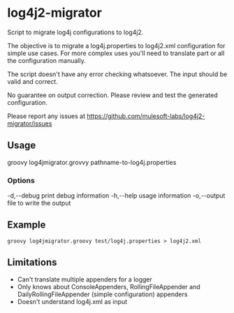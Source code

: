 # log4j2-migrator
Script to migrate log4j configurations to log4j2.

The objective is to migrate a log4j.properties to log4j2.xml configuration for simple use cases. For more complex uses you'll need to translate part or all the configuration manually.

The script doesn't have any error checking whatsoever. The input should be valid and correct.

No guarantee on output correction. Please review and test the generated configuration.

Please report any issues at https://github.com/mulesoft-labs/log4j2-migrator/issues

## Usage
groovy log4jmigrator.grovvy pathname-to-log4j.properties

### Options

 -d,--debug          print debug information
 -h,--help           usage information
 -o,--output <arg>   file to write the output

## Example

```
groovy log4jmigrator.groovy test/log4j.properties > log4j2.xml

```

## Limitations
* Can't translate multiple appenders for a logger
* Only knows about ConsoleAppenders, RollingFileAppender and DailyRollingFileAppender (simple configuration) appenders 
* Doesn't understand log4j.xml as input
